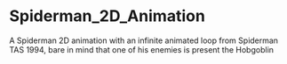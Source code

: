 # Spiderman_2D_Animation
A Spiderman 2D animation with an infinite animated loop from Spiderman TAS 1994, bare in mind that one of his enemies is present the Hobgoblin
